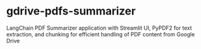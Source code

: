 # gdrive-pdfs-summarizer
LangChain PDF Summarizer application with Streamlit UI, PyPDF2 for text extraction, and chunking for efficient handling of PDF content from Google Drive
